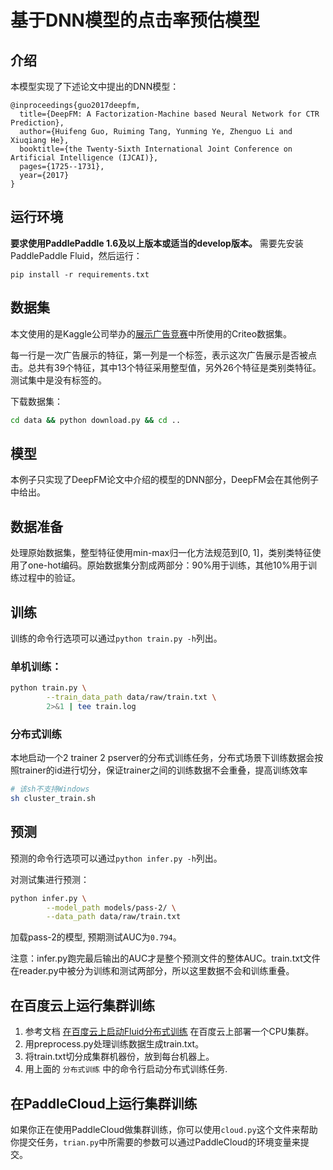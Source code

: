 
# 基于DNN模型的点击率预估模型

## 介绍
本模型实现了下述论文中提出的DNN模型：

```text
@inproceedings{guo2017deepfm,
  title={DeepFM: A Factorization-Machine based Neural Network for CTR Prediction},
  author={Huifeng Guo, Ruiming Tang, Yunming Ye, Zhenguo Li and Xiuqiang He},
  booktitle={the Twenty-Sixth International Joint Conference on Artificial Intelligence (IJCAI)},
  pages={1725--1731},
  year={2017}
}
```

## 运行环境
**要求使用PaddlePaddle 1.6及以上版本或适当的develop版本。**
需要先安装PaddlePaddle Fluid，然后运行：

```shell
pip install -r requirements.txt
```

## 数据集
本文使用的是Kaggle公司举办的[展示广告竞赛](https://www.kaggle.com/c/criteo-display-ad-challenge/)中所使用的Criteo数据集。

每一行是一次广告展示的特征，第一列是一个标签，表示这次广告展示是否被点击。总共有39个特征，其中13个特征采用整型值，另外26个特征是类别类特征。测试集中是没有标签的。

下载数据集：
```bash
cd data && python download.py && cd ..
```

## 模型
本例子只实现了DeepFM论文中介绍的模型的DNN部分，DeepFM会在其他例子中给出。


## 数据准备
处理原始数据集，整型特征使用min-max归一化方法规范到[0, 1]，类别类特征使用了one-hot编码。原始数据集分割成两部分：90%用于训练，其他10%用于训练过程中的验证。

## 训练
训练的命令行选项可以通过`python train.py -h`列出。

### 单机训练：
```bash
python train.py \
        --train_data_path data/raw/train.txt \
        2>&1 | tee train.log
```

### 分布式训练

本地启动一个2 trainer 2 pserver的分布式训练任务，分布式场景下训练数据会按照trainer的id进行切分，保证trainer之间的训练数据不会重叠，提高训练效率

```bash
# 该sh不支持Windows
sh cluster_train.sh
```

## 预测
预测的命令行选项可以通过`python infer.py -h`列出。

对测试集进行预测：
```bash
python infer.py \
        --model_path models/pass-2/ \
        --data_path data/raw/train.txt
```

加载pass-2的模型, 预期测试AUC为`0.794`。

注意：infer.py跑完最后输出的AUC才是整个预测文件的整体AUC。train.txt文件在reader.py中被分为训练和测试两部分，所以这里数据不会和训练重叠。

## 在百度云上运行集群训练
1. 参考文档 [在百度云上启动Fluid分布式训练](https://github.com/PaddlePaddle/FluidDoc/blob/develop/doc/fluid/user_guides/howto/training/train_on_baidu_cloud_cn.rst) 在百度云上部署一个CPU集群。
1. 用preprocess.py处理训练数据生成train.txt。
1. 将train.txt切分成集群机器份，放到每台机器上。
1. 用上面的 `分布式训练` 中的命令行启动分布式训练任务.

## 在PaddleCloud上运行集群训练
如果你正在使用PaddleCloud做集群训练，你可以使用```cloud.py```这个文件来帮助你提交任务，```trian.py```中所需要的参数可以通过PaddleCloud的环境变量来提交。
